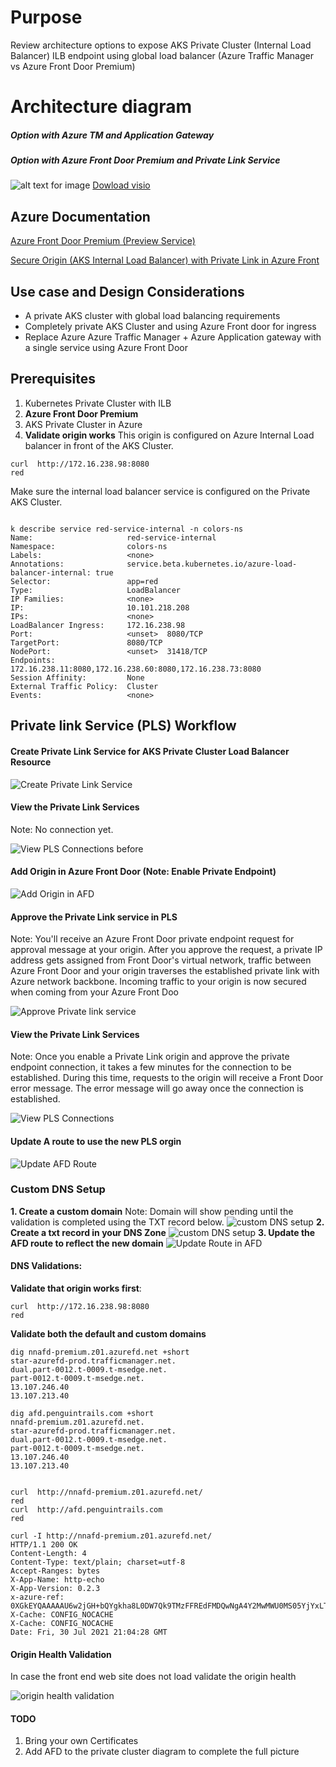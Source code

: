# Purpose

Review architecture options to expose AKS Private Cluster (Internal Load Balancer) ILB endpoint using global load balancer (Azure Traffic Manager vs Azure Front Door Premium)

# Architecture diagram

##### Option with Azure TM and Application Gateway

##### Option with Azure Front Door Premium and Private Link Service

![alt text for image](images/afd-premium-aks-private-cluster.png)
[Dowload visio](../Visios/AFD-private-cluster.vsdx)

## Azure Documentation

[Azure Front Door Premium (Preview Service)](https://docs.microsoft.com/en-us/azure/frontdoor/standard-premium/)

[Secure Origin (AKS Internal Load Balancer) with Private Link in Azure Front](https://docs.microsoft.com/en-us/azure/frontdoor/standard-premium/concept-private-link)

## Use case and Design Considerations

- A private AKS cluster with global load balancing requirements
- Completely private AKS Cluster and using Azure Front door for ingress
- Replace Azure Azure Traffic Manager + Azure Application gateway with a single service using Azure Front Door

## Prerequisites

1. Kubernetes Private Cluster with ILB
2. **Azure Front Door Premium**
3. AKS Private Cluster in Azure
4. **Validate origin works**
   This origin is configured on Azure Internal Load balancer in front of the AKS Cluster.

```
curl  http://172.16.238.98:8080
red
```

Make sure the internal load balancer service is configured on the Private AKS Cluster.

```

k describe service red-service-internal -n colors-ns
Name:                     red-service-internal
Namespace:                colors-ns
Labels:                   <none>
Annotations:              service.beta.kubernetes.io/azure-load-balancer-internal: true
Selector:                 app=red
Type:                     LoadBalancer
IP Families:              <none>
IP:                       10.101.218.208
IPs:                      <none>
LoadBalancer Ingress:     172.16.238.98
Port:                     <unset>  8080/TCP
TargetPort:               8080/TCP
NodePort:                 <unset>  31418/TCP
Endpoints:                172.16.238.11:8080,172.16.238.60:8080,172.16.238.73:8080
Session Affinity:         None
External Traffic Policy:  Cluster
Events:                   <none>

```

## Private link Service (PLS) Workflow

#### Create Private Link Service for AKS Private Cluster Load Balancer Resource

![Create Private Link Service](images/aks-private-cluster-pls.png)

#### View the Private Link Services

Note: No connection yet.

![View PLS Connections before](images/pls-before.png)

#### Add Origin in Azure Front Door (Note: Enable Private Endpoint)

![Add Origin in AFD](images/afd-add-origin.png)

#### Approve the Private Link service in PLS

Note: You'll receive an Azure Front Door private endpoint request for approval message at your origin. After you approve the request, a private IP address gets assigned from Front Door's virtual network, traffic between Azure Front Door and your origin traverses the established private link with Azure network backbone. Incoming traffic to your origin is now secured when coming from your Azure Front Doo

![Approve Private link service](images/approve-pls.png)

#### View the Private Link Services

Note: Once you enable a Private Link origin and approve the private endpoint connection, it takes a few minutes for the connection to be established. During this time, requests to the origin will receive a Front Door error message. The error message will go away once the connection is established.

![View PLS Connections](images/pls-after.png)

#### Update A route to use the new PLS orgin

![Update AFD Route](images/update-route.png)

### Custom DNS Setup

**1. Create a custom domain**
Note: Domain will show pending until the validation is completed using the TXT record below.
![custom DNS setup](images/validate-custom-domain.png)
**2. Create a txt record in your DNS Zone**
![custom DNS setup](images/custom-domain-dns.png)
**3. Update the AFD route to reflect the new domain**
![Update Route in AFD](images/route-domains.png)

#### DNS Validations:

**Validate that origin works first**:

```
curl  http://172.16.238.98:8080
red

```

**Validate both the default and custom domains**

```
dig nnafd-premium.z01.azurefd.net +short
star-azurefd-prod.trafficmanager.net.
dual.part-0012.t-0009.t-msedge.net.
part-0012.t-0009.t-msedge.net.
13.107.246.40
13.107.213.40

dig afd.penguintrails.com +short
nnafd-premium.z01.azurefd.net.
star-azurefd-prod.trafficmanager.net.
dual.part-0012.t-0009.t-msedge.net.
part-0012.t-0009.t-msedge.net.
13.107.246.40
13.107.213.40


curl  http://nnafd-premium.z01.azurefd.net/
red
curl  http://afd.penguintrails.com
red

curl -I http://nnafd-premium.z01.azurefd.net/
HTTP/1.1 200 OK
Content-Length: 4
Content-Type: text/plain; charset=utf-8
Accept-Ranges: bytes
X-App-Name: http-echo
X-App-Version: 0.2.3
x-azure-ref: 0XGkEYQAAAAAU6w2jGH+bQYgkha8L0DW7Qk9TMzFFREdFMDQwNgA4Y2MwMWU0MS05YjYxLTRjNDItODExNi0wOWVjOTExZmFmOGI=
X-Cache: CONFIG_NOCACHE
X-Cache: CONFIG_NOCACHE
Date: Fri, 30 Jul 2021 21:04:28 GMT

```

#### Origin Health Validation

In case the front end web site does not load validate the origin health

![origin health validation](images/origin-health.png)

#### TODO

1. Bring your own Certificates
2. Add AFD to the private cluster diagram to complete the full picture

